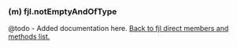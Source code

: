 ### (m) fjl.notEmptyAndOfType
@todo - Added documentation here.
[Back to fjl direct members and methods list.](#members-and-methods)
